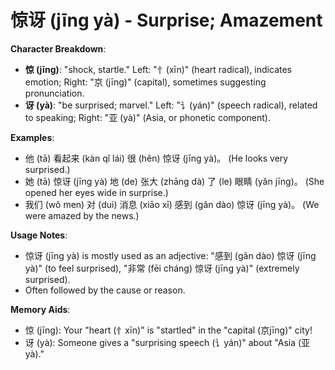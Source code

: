 # **惊讶 (jīng yà) - Surprise; Amazement**

**Character Breakdown**:  
- **惊 (jīng)**: "shock, startle." Left: "忄(xīn)" (heart radical), indicates emotion; Right: "京 (jīng)" (capital), sometimes suggesting pronunciation.  
- **讶 (yà)**: "be surprised; marvel." Left: "讠(yán)" (speech radical), related to speaking; Right: "亚 (yà)" (Asia, or phonetic component).

**Examples**:  
- 他 (tā) 看起来 (kàn qǐ lái) 很 (hěn) 惊讶 (jīng yà)。 (He looks very surprised.)  
- 她 (tā) 惊讶 (jīng yà) 地 (de) 张大 (zhāng dà) 了 (le) 眼睛 (yǎn jīng)。 (She opened her eyes wide in surprise.)  
- 我们 (wǒ men) 对 (duì) 消息 (xiāo xī) 感到 (gǎn dào) 惊讶 (jīng yà)。 (We were amazed by the news.)

**Usage Notes**:  
- 惊讶 (jīng yà) is mostly used as an adjective: "感到 (gǎn dào) 惊讶 (jīng yà)" (to feel surprised), "非常 (fēi cháng) 惊讶 (jīng yà)" (extremely surprised).  
- Often followed by the cause or reason.

**Memory Aids**:  
- 惊 (jīng): Your "heart (忄xīn)" is "startled" in the "capital (京jīng)" city!  
- 讶 (yà): Someone gives a "surprising speech (讠yán)" about "Asia (亚yà)."